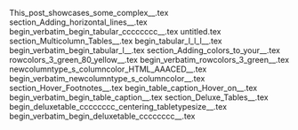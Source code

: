 This_post_showcases_some_complex__.tex
section_Adding_horizontal_lines__.tex
begin_verbatim_begin_tabular_cccccccc__.tex
untitled.tex
section_Multicolumn_Tables__.tex
begin_tabular_l_l_l__.tex
begin_verbatim_begin_tabular_l__.tex
section_Adding_colors_to_your__.tex
rowcolors_3_green_80_yellow__.tex
begin_verbatim_rowcolors_3_green__.tex
newcolumntype_s_columncolor_HTML_AAACED__.tex
begin_verbatim_newcolumntype_s_columncolor__.tex
section_Hover_Footnotes__.tex
begin_table_caption_Hover_on__.tex
begin_verbatim_begin_table_caption__.tex
section_Deluxe_Tables__.tex
begin_deluxetable_cccccccc_centering_tabletypesize__.tex
begin_verbatim_begin_deluxetable_cccccccc__.tex